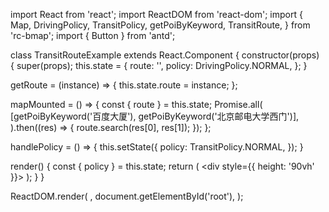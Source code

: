 import React from 'react';
import ReactDOM from 'react-dom';
import {
  Map,
  DrivingPolicy,
  TransitPolicy,
  getPoiByKeyword,
  TransitRoute,
} from 'rc-bmap';
import { Button } from 'antd';

class TransitRouteExample extends React.Component {
  constructor(props) {
    super(props);
    this.state = {
      route: '',
      policy: DrivingPolicy.NORMAL,
    };
  }

  getRoute = (instance) => {
    this.state.route = instance;
  };

  mapMounted = () => {
    const { route } = this.state;
    Promise.all(
      [getPoiByKeyword('百度大厦'), getPoiByKeyword('北京邮电大学西门')],
    ).then((res) => {
      route.search(res[0], res[1]);
    });
  };

  handlePolicy = () => {
    this.setState({
      policy: TransitPolicy.NORMAL,
    });
  }

  render() {
    const { policy } = this.state;
    return (
      <div style={{ height: '90vh' }}>
        <Map
          ak="dbLUj1nQTvDvKXkov5fhnH5HIE88RUEO"
          scrollWheelZoom
          mapMounted={this.mapMounted}
        >
          <TransitRoute
            getInstance={this.getRoute}
            showInMap
            policy={policy}
          />
        </Map>
      </div>
    );
  }
}

ReactDOM.render(
  <TransitRouteExample />,
  document.getElementById('root'),
);
